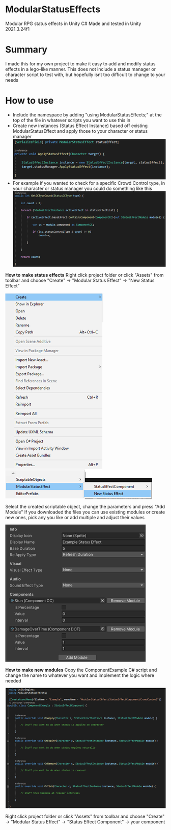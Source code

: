 # ModularStatusEffects
Modular RPG status effects in Unity C#
Made and tested in Unity 2021.3.24f1

# Summary
I made this for my own project to make it easy to add and modify status effects in a lego-like manner.
This does not include a status manager or character script to test with, but hopefully isnt too difficult to change to your needs

# How to use
- Include the namespace by adding "using ModularStatusEffects;" at the top of the file in whatever scripts you want to use this in
- Create new instances (Status Effect Instance) based off existing ModularStatusEffect and apply those to your character or status manager
![alt text](https://github.com/Korhrob/ModularStatusEffects/blob/main/example.png?raw=true "Example")
- For example if you wanted to check for a specific Crowd Control type, in your character or status manager you could do something like this
![alt text](https://github.com/Korhrob/ModularStatusEffects/blob/main/example2.png?raw=true "Example2")


**How to make status effects**
Right click project folder or click "Assets" from toolbar and choose 
"Create" -> "Modular Status Effect" -> "New Status Effect"

![alt text](https://github.com/Korhrob/ModularStatusEffects/blob/main/step1.png "Step1")
![alt text](https://github.com/Korhrob/ModularStatusEffects/blob/main/step2.png "Step2")

Select the created scriptable object, change the parameters and press "Add Module"
If you downloaded the files you can use existing modules or create new ones, pick any you like or add multiple and adjust their values

![alt text](https://github.com/Korhrob/ModularStatusEffects/blob/main/step3.png?raw=true "Step3")
  

**How to make new modules**
Copy the ComponentExample C# script and change the name to whatever you want and implement the logic where needed

![alt text](https://github.com/Korhrob/ModularStatusEffects/blob/main/step4.png "Step4")

Right click project folder or click "Assets" from toolbar and choose 
"Create" -> "Modular Status Effect" -> "Status Effect Component" -> your component
